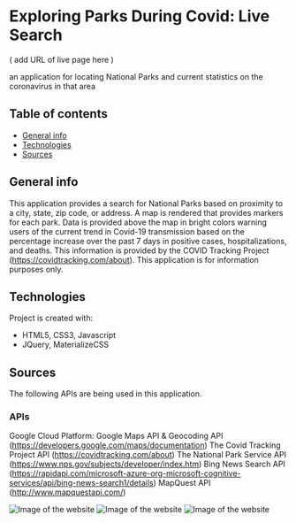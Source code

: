 # Exploring Parks During Covid: Live Search
( add URL of live page here )

an application for locating National Parks and current statistics on the coronavirus in that area
## Table of contents
* [General info](#general-info)
* [Technologies](#technologies)
* [Sources](#sources)

## General info
This application provides a search for National Parks based on proximity to a city, state, zip code, or
address. A map is rendered that provides markers for each park. Data is provided above the map in bright
colors warning users of the current trend in Covid-19 transmission based on the percentage increase over
the past 7 days in positive cases, hospitalizations, and deaths. This information is provided by the COVID Tracking Project (https://covidtracking.com/about). This application is for information purposes only.
            
## Technologies
Project is created with:
* HTML5, CSS3, Javascript
* JQuery, MaterializeCSS

## Sources
The following APIs are being used in this application. 
### APIs
Google Cloud Platform: Google Maps API & Geocoding API (https://developers.google.com/maps/documentation)
The Covid Tracking Project API (https://covidtracking.com/about)
The National Park Service API (https://www.nps.gov/subjects/developer/index.htm)
Bing News Search API (https://rapidapi.com/microsoft-azure-org-microsoft-cognitive-services/api/bing-news-search1/details)
MapQuest API (http://www.mapquestapi.com/)


![Image of the website](https://tutchings.github.io/exploringParksDuringCovidLiveSearch/screenshotImg1.png)
![Image of the website](https://tutchings.github.io/exploringParksDuringCovidLiveSearch/screenshotImg2.png)
![Image of the website](https://tutchings.github.io/exploringParksDuringCovidLiveSearch/screenshotImg3.png)